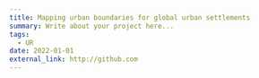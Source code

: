 ```yaml
---
title: Mapping urban boundaries for global urban settlements
summary: Write about your project here...
tags:
  - UR
date: 2022-01-01
external_link: http://github.com
---
```

